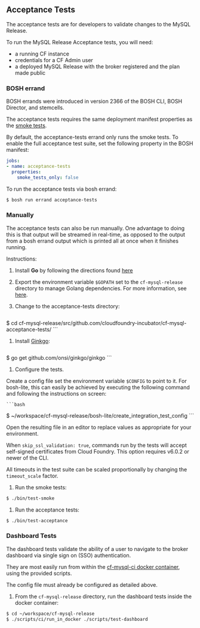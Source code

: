 ## Acceptance Tests

The acceptance tests are for developers to validate changes to the MySQL Release.

To run the MySQL Release Acceptance tests, you will need:
- a running CF instance
- credentials for a CF Admin user
- a deployed MySQL Release with the broker registered and the plan made public

### BOSH errand

BOSH errands were introduced in version 2366 of the BOSH CLI, BOSH Director, and stemcells.

The acceptance tests requires the same deployment manifest properties as the [smoke tests](/README.md#running-smoke-tests-via-bosh-errand).

By default, the acceptance-tests errand only runs the smoke tests. To enable the full acceptance test suite, set the following property in the BOSH manifest:

```yml
jobs:
- name: acceptance-tests
  properties:
    smoke_tests_only: false
```

To run the acceptance tests via bosh errand:

```bash
$ bosh run errand acceptance-tests
```

### Manually

The acceptance tests can also be run manually. One advantage to doing this is that output will be streamed in real-time, as opposed to the output from a bosh errand output which is printed all at once when it finishes running.

Instructions:

1. Install **Go** by following the directions found [here](http://golang.org/doc/install)
1. Export the environment variable `$GOPATH` set to the `cf-mysql-release` directory to manage Golang dependencies. For more information, see [here](https://github.com/cloudfoundry/cf-mysql-release/tree/release-candidate#development).
1. Change to the acceptance-tests directory:

    ```bash
$ cd cf-mysql-release/src/github.com/cloudfoundry-incubator/cf-mysql-acceptance-tests/
    ```

1. Install [Ginkgo](http://onsi.github.io/ginkgo/):

    ```bash
$ go get github.com/onsi/ginkgo/ginkgo
    ```

1. Configure the tests.

  Create a config file set the environment variable `$CONFIG` to point to it. For bosh-lite, this can easily be achieved by executing the following command and following the instructions on screen:

    ```bash
$ ~/workspace/cf-mysql-release/bosh-lite/create_integration_test_config
    ```

 Open the resulting file in an editor to replace values as appropriate for your environment.

  When `skip_ssl_validation: true`, commands run by the tests will accept self-signed certificates from Cloud Foundry. This option requires v6.0.2 or newer of the CLI.

  All timeouts in the test suite can be scaled proportionally by changing the `timeout_scale` factor.

1. Run the smoke tests:

  ```bash
$ ./bin/test-smoke
  ```

1. Run the acceptance tests:

  ```bash
$ ./bin/test-acceptance
  ```

### Dashboard Tests

The dashboard tests validate the ability of a user to navigate to the broker dashboard via single sign on (SSO) authentication.

They are most easily run from within the [cf-mysql-ci docker container](https://registry.hub.docker.com/u/cloudfoundry/cf-mysql-ci/), using the provided scripts.

The config file must already be configured as detailed above.

1. From the `cf-mysql-release` directory, run the dashboard tests inside the docker container:

  ```bash
$ cd ~/workspace/cf-mysql-release
$ ./scripts/ci/run_in_docker ./scripts/test-dashboard
  ```
